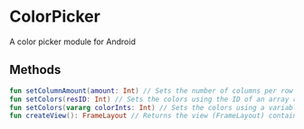 # ColorPicker
A color picker module for Android

## Methods

```kotlin
fun setColumnAmount(amount: Int) // Sets the number of columns per row
fun setColors(resID: Int) // Sets the colors using the ID of an array resource containing ColorInts
fun setColors(vararg colorInts: Int) // Sets the colors using a variable argument of ColorInts
fun createView(): FrameLayout // Returns the view (FrameLayout) containing the color picker
```
